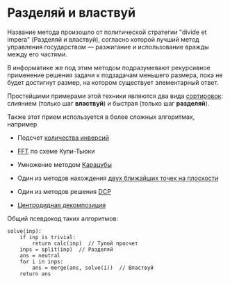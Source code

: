 # Разделяй и властвуй

Название метода произошло от политической стратегии "divide et impera" (Разделяй и властвуй), согласно которой лучший метод управления государством — разжигание и использование вражды между его частями.

В информатике же под этим методом подразумевают рекурсивное применение решения задачи к подзадачам меньшего размера, пока не будет достигнут размер, на котором существует элементарный ответ.

Простейшими примерами этой техники являются два вида [сортировок](sort.html): слиянием (только шаг __властвуй__) и быстрая (только шаг __разделяй__).

Также этот прием используется в более сложных алгоритмах, например

* Подсчет [количества инверсий](sort.html)

* [FFT](fft.html) по схеме Кули-Тьюки

* Умножение методом [Карацубы](karatsuba.html)

* Один из методов нахождения [двух ближайших точек на плоскости](ag.html)

* Один из методов решения [DCP](dcp.html)

* [Центродидная декомпозиция](cd.html)

Общий псевдокод таких алгоритмов:

```
solve(inp):
    if inp is trivial:
        return calc(inp)  // Тупой просчет
    inps = split(inp)  // Разделяй
    ans = neutral
    for i in inps:
        ans = merge(ans, solve(i))  // Властвуй
    return ans
```
